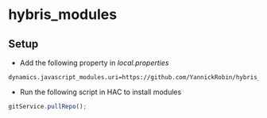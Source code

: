 # hybris_modules

## Setup 

- Add the following property in *local.properties*
```
dynamics.javascript_modules.uri=https://github.com/YannickRobin/hybris_modules.git
```

- Run the following script in HAC to install modules
```javascript
gitService.pullRepo();
```